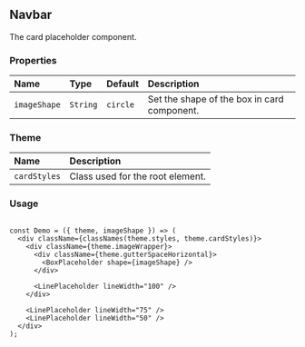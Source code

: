## Navbar

The card placeholder component.

### Properties

| Name         | Type     | Default  | Description                                 |
| :----------- | :------- | :------- | :------------------------------------------ |
| `imageShape` | `String` | `circle` | Set the shape of the box in card component. |

### Theme

| Name         | Description                      |
| :----------- | :------------------------------- |
| `cardStyles` | Class used for the root element. |

### Usage

```

const Demo = ({ theme, imageShape }) => (
  <div className={classNames(theme.styles, theme.cardStyles)}>
    <div className={theme.imageWrapper}>
      <div className={theme.gutterSpaceHorizontal}>
        <BoxPlaceholder shape={imageShape} />
      </div>

      <LinePlaceholder lineWidth="100" />
    </div>

    <LinePlaceholder lineWidth="75" />
    <LinePlaceholder lineWidth="50" />
  </div>
);
```
